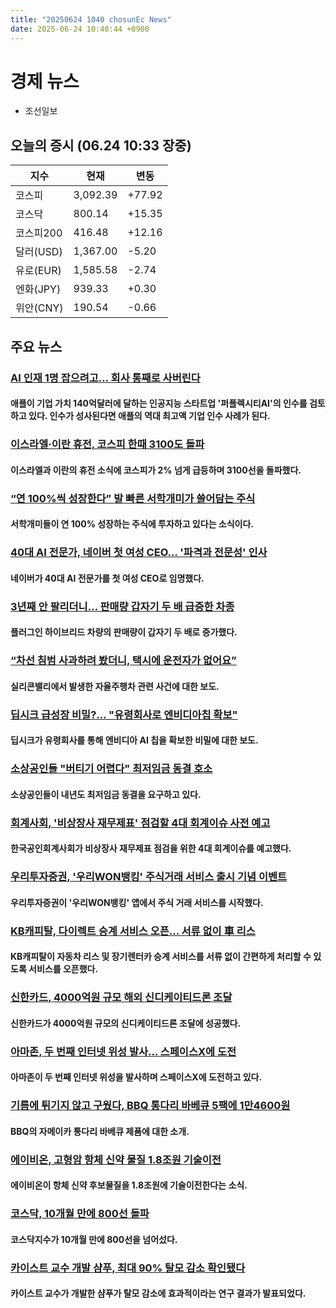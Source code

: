 ```yaml
---
title: "20250624 1040 chosunEc News"
date: 2025-06-24 10:40:44 +0900
---
```


# 경제 뉴스
- 조선일보
## 오늘의 증시 (06.24 10:33 장중)

| 지수 | 현재 | 변동 |
|---|---|---|
| 코스피 | 3,092.39 | +77.92 |
| 코스닥 | 800.14 | +15.35 |
| 코스피200 | 416.48 | +12.16 |
| 달러(USD) | 1,367.00 | -5.20 |
| 유로(EUR) | 1,585.58 | -2.74 |
| 엔화(JPY) | 939.33 | +0.30 |
| 위안(CNY) | 190.54 | -0.66 |

## 주요 뉴스
### [AI 인재 1명 잡으려고… 회사 통째로 사버린다](https://www.chosun.com/economy/tech_it/2025/06/24/PASLMH3RTRCTPJAWS4AZMVDF5I/)
#### 애플이 기업 가치 140억달러에 달하는 인공지능 스타트업 '퍼플렉시티AI'의 인수를 검토하고 있다. 인수가 성사된다면 애플의 역대 최고액 기업 인수 사례가 된다.

### [이스라엘·이란 휴전, 코스피 한때 3100도 돌파](https://www.chosun.com/economy/stock-finance/2025/06/24/SZ5P7IDOKJD6TNJ3XTL7SEQQ3I/)
#### 이스라엘과 이란의 휴전 소식에 코스피가 2% 넘게 급등하며 3100선을 돌파했다.

### [“연 100%씩 성장한다” 발 빠른 서학개미가 쓸어담는 주식](https://www.chosun.com/economy/money/2025/06/24/5YLMCTITWRHB7IYR4UOH2T4NEI/)
#### 서학개미들이 연 100% 성장하는 주식에 투자하고 있다는 소식이다.

### [40대 AI 전문가, 네이버 첫 여성 CEO… '파격과 전문성' 인사](https://www.chosun.com/economy/economy_general/2025/06/24/NXJQ6MR44VCX3FQFGFXELSCH3E/)
#### 네이버가 40대 AI 전문가를 첫 여성 CEO로 임명했다.

### [3년째 안 팔리더니… 판매량 갑자기 두 배 급증한 차종](https://www.chosun.com/economy/auto/2025/06/24/GFBR7T64QBBEHE3YYHYPEEEMQM/)
#### 플러그인 하이브리드 차량의 판매량이 갑자기 두 배로 증가했다.

### [“차선 침범 사과하려 봤더니, 택시에 운전자가 없어요”](https://www.chosun.com/economy/tech_it/2025/06/24/KIDIF3T2EBGHNDVZANF5PW7KVE/)
#### 실리콘밸리에서 발생한 자율주행차 관련 사건에 대한 보도.

### [딥시크 급성장 비밀?… "유령회사로 엔비디아칩 확보"](https://www.chosun.com/economy/tech_it/2025/06/24/TF3P3MFT25CILMMEWZZ6NWNNYI/)
#### 딥시크가 유령회사를 통해 엔비디아 AI 칩을 확보한 비밀에 대한 보도.

### [소상공인들 "버티기 어렵다" 최저임금 동결 호소](https://www.chosun.com/economy/industry-company/2025/06/24/Z5ZZ7UU3CNBA5FJLNTSQKUO7DQ/)
#### 소상공인들이 내년도 최저임금 동결을 요구하고 있다.

### [회계사회, '비상장사 재무제표' 점검할 4대 회계이슈 사전 예고](https://www.chosun.com/economy/money/2025/06/24/HS7UUKUPVUMLXT3WR3MI3VEXGI/)
#### 한국공인회계사회가 비상장사 재무제표 점검을 위한 4대 회계이슈를 예고했다.

### [우리투자증권, '우리WON뱅킹' 주식거래 서비스 출시 기념 이벤트](https://www.chosun.com/economy/money/2025/06/24/DEBF7ADKPG2VHKTJIBNLFMB7NY/)
#### 우리투자증권이 '우리WON뱅킹' 앱에서 주식 거래 서비스를 시작했다.

### [KB캐피탈, 다이렉트 승계 서비스 오픈… 서류 없이 車 리스](https://www.chosun.com/economy/money/2025/06/24/UQU3UQ4RGJCR32ERQDE5SEUDUQ/)
#### KB캐피탈이 자동차 리스 및 장기렌터카 승계 서비스를 서류 없이 간편하게 처리할 수 있도록 서비스를 오픈했다.

### [신한카드, 4000억원 규모 해외 신디케이티드론 조달](https://www.chosun.com/economy/money/2025/06/24/7QOJEMTVH53BUFORKJRMOMFSPE/)
#### 신한카드가 4000억원 규모의 신디케이티드론 조달에 성공했다.

### [아마존, 두 번째 인터넷 위성 발사… 스페이스X에 도전](https://www.chosun.com/economy/tech_it/2025/06/24/EYW7ZVSSRRBKFORRGXD464HLJA/)
#### 아마존이 두 번째 인터넷 위성을 발사하며 스페이스X에 도전하고 있다.

### [기름에 튀기지 않고 구웠다, BBQ 통다리 바베큐 5팩에 1만4600원](https://www.chosun.com/economy/startup_story/2025/06/24/7KCDWHECORFHPPJVXPSS7SCAB4/)
#### BBQ의 자메이카 통다리 바베큐 제품에 대한 소개.

### [에이비온, 고형암 항체 신약 물질 1.8조원 기술이전](https://www.chosun.com/economy/science/2025/06/24/MTY7M4ZIHKE3MIHOLEZESDEFNI/)
#### 에이비온이 항체 신약 후보물질을 1.8조원에 기술이전한다는 소식.

### [코스닥, 10개월 만에 800선 돌파](https://www.chosun.com/economy/money/2025/06/24/24O7HED7ZDEEIQ7E46JOTHQBBU/)
#### 코스닥지수가 10개월 만에 800선을 넘어섰다.

### [카이스트 교수 개발 샴푸, 최대 90% 탈모 감소 확인됐다](https://www.chosun.com/economy/startup_story/2025/06/24/GGLKQY4AK5ACPERL7R4SMUN7YA/)
#### 카이스트 교수가 개발한 샴푸가 탈모 감소에 효과적이라는 연구 결과가 발표되었다.